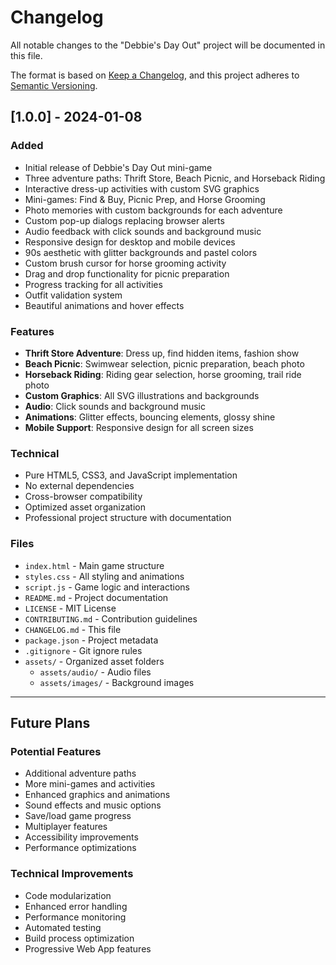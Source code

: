 # Changelog

All notable changes to the "Debbie's Day Out" project will be documented in this file.

The format is based on [Keep a Changelog](https://keepachangelog.com/en/1.0.0/),
and this project adheres to [Semantic Versioning](https://semver.org/spec/v2.0.0.html).

## [1.0.0] - 2024-01-08

### Added
- Initial release of Debbie's Day Out mini-game
- Three adventure paths: Thrift Store, Beach Picnic, and Horseback Riding
- Interactive dress-up activities with custom SVG graphics
- Mini-games: Find & Buy, Picnic Prep, and Horse Grooming
- Photo memories with custom backgrounds for each adventure
- Custom pop-up dialogs replacing browser alerts
- Audio feedback with click sounds and background music
- Responsive design for desktop and mobile devices
- 90s aesthetic with glitter backgrounds and pastel colors
- Custom brush cursor for horse grooming activity
- Drag and drop functionality for picnic preparation
- Progress tracking for all activities
- Outfit validation system
- Beautiful animations and hover effects

### Features
- **Thrift Store Adventure**: Dress up, find hidden items, fashion show
- **Beach Picnic**: Swimwear selection, picnic preparation, beach photo
- **Horseback Riding**: Riding gear selection, horse grooming, trail ride photo
- **Custom Graphics**: All SVG illustrations and backgrounds
- **Audio**: Click sounds and background music
- **Animations**: Glitter effects, bouncing elements, glossy shine
- **Mobile Support**: Responsive design for all screen sizes

### Technical
- Pure HTML5, CSS3, and JavaScript implementation
- No external dependencies
- Cross-browser compatibility
- Optimized asset organization
- Professional project structure with documentation

### Files
- `index.html` - Main game structure
- `styles.css` - All styling and animations
- `script.js` - Game logic and interactions
- `README.md` - Project documentation
- `LICENSE` - MIT License
- `CONTRIBUTING.md` - Contribution guidelines
- `CHANGELOG.md` - This file
- `package.json` - Project metadata
- `.gitignore` - Git ignore rules
- `assets/` - Organized asset folders
  - `assets/audio/` - Audio files
  - `assets/images/` - Background images

---

## Future Plans

### Potential Features
- Additional adventure paths
- More mini-games and activities
- Enhanced graphics and animations
- Sound effects and music options
- Save/load game progress
- Multiplayer features
- Accessibility improvements
- Performance optimizations

### Technical Improvements
- Code modularization
- Enhanced error handling
- Performance monitoring
- Automated testing
- Build process optimization
- Progressive Web App features 